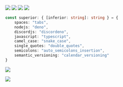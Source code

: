 [![](https://badgen.net/badge/license/MIT/0f0)](LICENSE)
[![](https://badgen.net/badge/version/2021.10.22.0/0f0)](https://calver.org)
[![](https://badgen.net/badge/calver/YYYY.MM.DD.MICRO/0f0)](https://calver.org)
[![](https://badgen.net/badge/versioning/calendar_versioning/0f0)](https://calver.org)

```ts
const superior: { [inferior: string]: string } = {
	spaces: "tabs",
	nodejs: "deno",
	discordjs: "discordeno",
	javascript: "typescript",
	camel_case: "snake_case",
	single_quotes: "double_quotes",
	semicolons: "auto_semicolons_insertion",
	semantic_versioning: "calendar_versioning"
}
```

[![](https://github-readme-stats.vercel.app/api/wakatime?username=@lts372005&title_color=00ff00&text_color=00ff00&bg_color=121212&layout=compact)](https://github.com/anuraghazra/github-readme-stats)

[![](https://github-readme-stats.vercel.app/api?username=lts372005&title_color=00ff00&text_color=00ff00&icon_color=00ff00&bg_color=121212&show_icons=true&include_all_commits=true&count_private=true)](https://github.com/anuraghazra/github-readme-stats)
